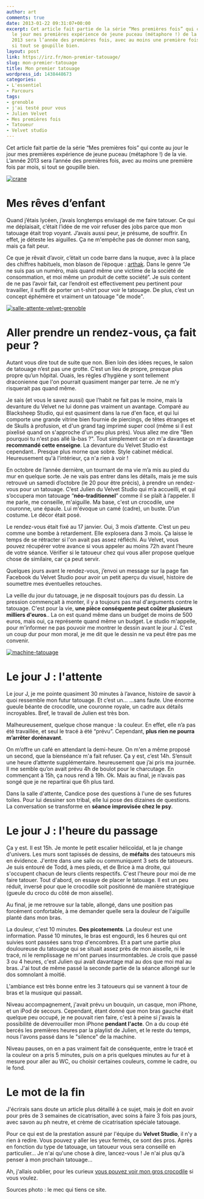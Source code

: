 ```yaml
---
author: art
comments: true
date: 2013-01-22 09:31:07+00:00
excerpt: Cet article fait partie de la série “Mes premières fois” qui conte au jour
  le jour mes premières expérience de jeune puceau (métaphore !) de la vie. L’année
  2013 sera l’année des premières fois, avec au moins une première fois par mois,
  si tout se goupille bien.
layout: post
link: https://irz.fr/mon-premier-tatouage/
slug: mon-premier-tatouage
title: Mon premier tatouage
wordpress_id: 1438448673
categories:
- L'essentiel
- Parcours
tags:
- grenoble
- j'ai testé pour vous
- Julien Velvet
- Mes premières fois
- Tatoueur
- Velvet studio
---
```


Cet article fait partie de la série “Mes premières fois” qui conte au jour le jour mes premières expérience de jeune puceau (métaphore !) de la vie. L’année 2013 sera l’année des premières fois, avec au moins une première fois par mois, si tout se goupille bien.

[![crane](https://static.irz.fr/2013/01/crane-1024x682.jpg)](https://static.irz.fr/2013/01/crane.jpg)



# Mes rêves d’enfant



Quand j’étais lycéen, j’avais longtemps envisagé de me faire tatouer. Ce qui me déplaisait, c’était l’idée de me voir refuser des jobs parce que mon tatouage était trop voyant. J’avais aussi peur, je présume, de souffrir. En effet, je déteste les aiguilles. Ça ne m'empêche pas de donner mon sang, mais ça fait peur.

Ce que je rêvait d’avoir, c’était un code barre dans la nuque, avec à la place des chiffres habituels, mon blason de l’époque : [arthak](https://irz.fr/arthak). Dans le genre “Je ne suis pas un numéro, mais quand même une victime de la société de consommation, et moi même un produit de cette société”. Je suis content de ne pas l’avoir fait, car l’endroit est effectivement peu pertinent pour travailler, il suffit de porter un t-shirt pour voir le tatouage. De plus, c’est un concept éphémère et vraiment un tatouage "de mode".

[![salle-attente-velvet-grenoble](https://static.irz.fr/2013/01/salle-attente-velvet-grenoble-1024x682.jpg)](https://static.irz.fr/2013/01/salle-attente-velvet-grenoble.jpg)



# Aller prendre un rendez-vous, ça fait peur ?



Autant vous dire tout de suite que non. Bien loin des idées reçues, le salon de tatouage n’est pas une grotte. C’est un lieu de propre, presque plus propre qu’un hôpital. Ouais, les règles d’hygiène y sont tellement draconienne que l'on pourrait quasiment manger par terre. Je ne m’y risquerait pas quand même.

Je sais (et vous le savez aussi) que l’habit ne fait pas le moine, mais la devanture du Velvet ne lui donne pas vraiment un avantage. Comparé au Blacksheep Studio, qui est quasiment dans la rue d'en face, et qui lui comporte une grande vitrine bien fournie de piercings, de têtes étranges et de Skulls à profusion, et d'un grand tag imprimé super cool (même si il est pixelisé quand on s'approche d'un peu plus près). Vous allez me dire "Ben pourquoi tu n'est pas allé là-bas ?". Tout simplement car on m'a davantage **recommandé cette enseigne**. La devanture du Velvet Studio est cependant.. Presque plus morne que sobre. Style cabinet médical. Heureusement qu'à l'intérieur, ça n'a rien à voir !

En octobre de l’année dernière, un tournant de ma vie m’a mis au pied du mur en quelque sorte. Je ne vais pas entrer dans les détails, mais je me suis retrouvé un samedi d’octobre (le 20 pour être précis), à prendre un rendez-vous pour un tatouage. C’est Julien du Velvet Studio qui m’a accueilli, et qui s’occupera mon tatouage “**néo-traditionnel**” comme il se plaît à l’appeler. Il me parle, me conseille, m'aiguille. Ma base, c'est un crocodile, une couronne, une épaule. Lui m'évoque un camé (cadre), un buste. D’un costume. Le décor était posé.

Le rendez-vous était fixé au 17 janvier. Oui, 3 mois d’attente. C’est un peu comme une bombe à retardement. Elle explosera dans 3 mois. Ça laisse le temps de se rétracter si l'on avait pas assez réfléchi. Au Velvet, vous pouvez récupérer votre avance si vous appeler au moins 72h avant l'heure de votre séance. Vérifier si le tatoueur chez qui vous aller propose quelque chose de similaire, car ça peut servir.

Quelques jours avant le rendez-vous, j’envoi un message sur la page fan Facebook du Velvet Studio pour avoir un petit aperçu du visuel, histoire de soumettre mes éventuelles retouches.

La veille du jour du tatouage, je ne disposait toujours pas du dessin. La pression commençait à monter, il y a toujours pas mal d'arguments contre le tatouage. C'est pour la vie, **une pièce conséquente peut coûter plusieurs milliers d'euros**.. La on est quand même dans un budget de moins de 500 euros, mais oui, ça représente quand même un budget. Le studio m'appelle, pour m'informer ne pas pouvoir me montrer le dessin avant le jour J. C'est un coup dur pour mon moral, je me dit que le dessin ne va peut être pas me convenir.

[![machine-tatouage](https://static.irz.fr/2013/01/machine-tatouage-1024x682.jpg)](http://www.flickr.com/photos/nasthunter/8402356139/)



# Le jour J : l'attente



Le jour J, je me pointe quasiment 30 minutes à l’avance, histoire de savoir à quoi ressemble mon futur tatouage. Et c’est un... ...sans faute. Une énorme gueule béante de crocodile, une couronne royale, un cadre aux détails incroyables. Bref, le travail de Julien est très bon.

Malheureusement, quelque chose manque : la couleur. En effet, elle n’a pas été travaillée, et seul le tracé à été “prévu”. Cependant, **plus rien ne pourra m’arrêter dorénavant**.

On m’offre un café en attendant la demi-heure. On m'en a même proposé un second, que la bienséance m'a fait refuser. Ça y est, c’est 14h. S’ensuit une heure d’attente supplémentaire. heureusement que j’ai pris ma journée. Il me semble qu’on avait prévu 4h de boulot pour le charcutage. En commençant à 15h, ça nous rend à 19h. Ok. Mais au final, je n’avais pas songé que je ne repartirai que 6h plus tard.

Dans la salle d'attente, Candice pose des questions à l'une de ses futures toiles. Pour lui dessiner son tribal, elle lui pose des dizaines de questions. La conversation se transforme en **séance improvisée chez le psy**.



# Le jour J : l'heure du passage



Ça y est. Il est 15h. Je monte le petit escalier hélicoïdal, et la je change d'univers. Les murs sont tapissés de dessins, de **méfaits** des tatoueurs mis en évidence. J'entre dans une salle ou communiquent 3 sets de tatoueurs. Je suis entouré de Todd, à mes pieds, et de Brice à ma droite, qui s'occupent chacun de leurs clients respectifs. C'est l'heure pour moi de me faire tatouer. Tout d'abord, on essaye de placer le tatouage. Il est un peu réduit, inversé pour que le crocodile soit positionné de manière stratégique (gueule du croco du côté de mon aisselle).

Au final, je me retrouve sur la table, allongé, dans une position pas forcément confortable, à me demander quelle sera la douleur de l'aiguille planté dans mon bras.

La douleur, c'est 10 minutes. **Des picotements**. La douleur est une information. Passé 10 minutes, le bras est engourdi, les 6 heures qui ont suivies sont passées sans trop d'encombres. Et a part une partie plus douloureuse du tatouage qui se situait assez près de mon aisselle, ni le tracé, ni le remplissage ne m'ont parues insurmontables. Je crois que passé 3 ou 4 heures, c'est Julien qui avait davantage mal au dos que moi mal au bras. J'ai tout de même passé la seconde partie de la séance allongé sur le dos somnolant à moitié.

L'ambiance est très bonne entre les 3 tatoueurs qui se vannent à tour de bras et la musique qui passait.

Niveau accompagnement, j'avait prévu un bouquin, un casque, mon iPhone, et un iPod de secours. Cependant, étant donné que mon bras gauche était quelque peu occupé, je ne pouvait rien faire, c'est à peine si j'avais la possibilité de déverrouiller mon iPhone **pendant l'acte**. On a du coup été bercés les premières heures par la playlist de Julien, et le reste du temps, nous l'avons passé dans le "silence" de la machine.

Niveau pauses, on en a pas vraiment fait de conséquente, entre le tracé et la couleur on a pris 5 minutes, puis on a pris quelques minutes au fur et à mesure pour aller au WC, ou choisir certaines couleurs, comme le cadre, ou le fond.



# Le mot de la fin



J'écrirais sans doute un article plus détaillé à ce sujet, mais je doit en avoir pour près de 3 semaines de cicatrisation, avec soins à faire 3 fois pas jours, avec savon au ph neutre, et crème de cicatrisation spéciale tatouage.

Pour ce qui est de la prestation assuré par l'équipe du **Velvet Studio**, il n'y a rien à redire. Vous pouvez y aller les yeux fermés, ce sont des pros. Après en fonction du type de tatouage, un tatoueur vous sera conseillé en particulier... Je n'ai qu'une chose à dire, lancez-vous ! Je n'ai plus qu'à penser à mon prochain tatouage...

Ah, j'allais oublier, pour les curieux [vous pouvez voir mon gros crocodile](http://irz.fr/?attachment_id=1438448679) si vous voulez.

Sources photo : le mec qui tiens ce site.
